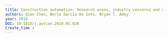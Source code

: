 ```yaml
---
title: Construction automation: Research areas, industry concerns and suggestions for advancement
authors: Qian Chen, Borja García De Soto, Bryan T. Adey
year: 2018
DOI: 10.1016/j.autcon.2018.05.028
Create_time :  
---
```


